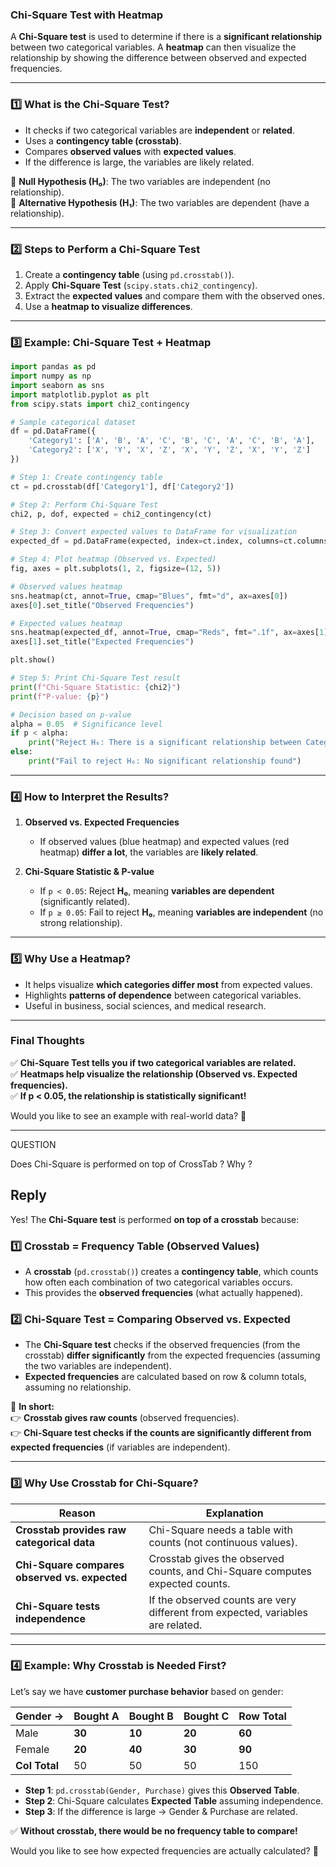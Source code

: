 ### **Chi-Square Test with Heatmap**
A **Chi-Square test** is used to determine if there is a **significant relationship** between two categorical variables. A **heatmap** can then visualize the relationship by showing the difference between observed and expected frequencies.

---

### **1️⃣ What is the Chi-Square Test?**
- It checks if two categorical variables are **independent** or **related**.
- Uses a **contingency table (crosstab)**.
- Compares **observed values** with **expected values**.
- If the difference is large, the variables are likely related.

📌 **Null Hypothesis (H₀)**: The two variables are independent (no relationship).  
📌 **Alternative Hypothesis (H₁)**: The two variables are dependent (have a relationship).

---

### **2️⃣ Steps to Perform a Chi-Square Test**
1. Create a **contingency table** (using `pd.crosstab()`).
2. Apply **Chi-Square Test** (`scipy.stats.chi2_contingency`).
3. Extract the **expected values** and compare them with the observed ones.
4. Use a **heatmap to visualize differences**.

---

### **3️⃣ Example: Chi-Square Test + Heatmap**
```python
import pandas as pd
import numpy as np
import seaborn as sns
import matplotlib.pyplot as plt
from scipy.stats import chi2_contingency

# Sample categorical dataset
df = pd.DataFrame({
    'Category1': ['A', 'B', 'A', 'C', 'B', 'C', 'A', 'C', 'B', 'A'],
    'Category2': ['X', 'Y', 'X', 'Z', 'X', 'Y', 'Z', 'X', 'Y', 'Z']
})

# Step 1: Create contingency table
ct = pd.crosstab(df['Category1'], df['Category2'])

# Step 2: Perform Chi-Square Test
chi2, p, dof, expected = chi2_contingency(ct)

# Step 3: Convert expected values to DataFrame for visualization
expected_df = pd.DataFrame(expected, index=ct.index, columns=ct.columns)

# Step 4: Plot heatmap (Observed vs. Expected)
fig, axes = plt.subplots(1, 2, figsize=(12, 5))

# Observed values heatmap
sns.heatmap(ct, annot=True, cmap="Blues", fmt="d", ax=axes[0])
axes[0].set_title("Observed Frequencies")

# Expected values heatmap
sns.heatmap(expected_df, annot=True, cmap="Reds", fmt=".1f", ax=axes[1])
axes[1].set_title("Expected Frequencies")

plt.show()

# Step 5: Print Chi-Square Test result
print(f"Chi-Square Statistic: {chi2}")
print(f"P-value: {p}")

# Decision based on p-value
alpha = 0.05  # Significance level
if p < alpha:
    print("Reject H₀: There is a significant relationship between Category1 and Category2")
else:
    print("Fail to reject H₀: No significant relationship found")
```

---

### **4️⃣ How to Interpret the Results?**
1. **Observed vs. Expected Frequencies**  
   - If observed values (blue heatmap) and expected values (red heatmap) **differ a lot**, the variables are **likely related**.
   
2. **Chi-Square Statistic & P-value**  
   - If `p < 0.05`: Reject **H₀**, meaning **variables are dependent** (significantly related).
   - If `p ≥ 0.05`: Fail to reject **H₀**, meaning **variables are independent** (no strong relationship).

---

### **5️⃣ Why Use a Heatmap?**
- It helps visualize **which categories differ most** from expected values.
- Highlights **patterns of dependence** between categorical variables.
- Useful in business, social sciences, and medical research.

---

### **Final Thoughts**
✅ **Chi-Square Test tells you if two categorical variables are related.**  
✅ **Heatmaps help visualize the relationship (Observed vs. Expected frequencies).**  
✅ **If p < 0.05, the relationship is statistically significant!**  

Would you like to see an example with real-world data? 🚀

-------------

QUESTION

Does Chi-Square is performed on top of CrossTab ? Why ? 

Reply 
---

Yes! The **Chi-Square test** is performed **on top of a crosstab** because:  

### **1️⃣ Crosstab = Frequency Table (Observed Values)**
- A **crosstab** (`pd.crosstab()`) creates a **contingency table**, which counts how often each combination of two categorical variables occurs.  
- This provides the **observed frequencies** (what actually happened).  

### **2️⃣ Chi-Square Test = Comparing Observed vs. Expected**
- The **Chi-Square test** checks if the observed frequencies (from the crosstab) **differ significantly** from the expected frequencies (assuming the two variables are independent).  
- **Expected frequencies** are calculated based on row & column totals, assuming no relationship.  

📌 **In short:**  
👉 **Crosstab gives raw counts** (observed frequencies).  
👉 **Chi-Square test checks if the counts are significantly different from expected frequencies** (if variables are independent).  

---

### **3️⃣ Why Use Crosstab for Chi-Square?**
| **Reason** | **Explanation** |
|------------|----------------|
| **Crosstab provides raw categorical data** | Chi-Square needs a table with counts (not continuous values). |
| **Chi-Square compares observed vs. expected** | Crosstab gives the observed counts, and Chi-Square computes expected counts. |
| **Chi-Square tests independence** | If the observed counts are very different from expected, variables are related. |

---

### **4️⃣ Example: Why Crosstab is Needed First?**
Let’s say we have **customer purchase behavior** based on gender:  

| Gender →  | Bought A | Bought B | Bought C | Row Total |
|-----------|---------|---------|---------|----------|
| Male      | **30**  | **10**  | **20**  | **60**   |
| Female    | **20**  | **40**  | **30**  | **90**   |
| **Col Total** | 50 | 50 | 50 | 150 |

- **Step 1**: `pd.crosstab(Gender, Purchase)` gives this **Observed Table**.
- **Step 2**: Chi-Square calculates **Expected Table** assuming independence.
- **Step 3**: If the difference is large → Gender & Purchase are related.

✅ **Without crosstab, there would be no frequency table to compare!**  

Would you like to see how expected frequencies are actually calculated? 🚀